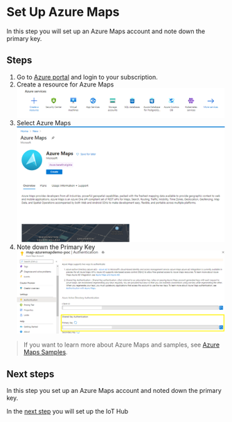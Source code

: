 # Set Up Azure Maps

In this step you will set up an Azure Maps account and note down the primary key.

## Steps

1. Go to [Azure portal]('https://portal.azure.com') and login to your subscription. 
2. Create a resource for Azure Maps  ![Azure Maps](../images/azure-maps-create-1.png)
3. Select Azure Maps![Azure Maps](../images/azure-maps-create-2.png)
4. Note down the Primary Key
![Azure Maps](../images/azure-maps-create-3.png)
    
> If you want to learn more about Azure Maps and samples, see [Azure Maps Samples](https://azuremapscodesamples.azurewebsites.net/index.html?WT.mc_id=iotcurriculum-github-jabenn).

## Next steps

In this step you set up an Azure Maps account and noted down the primary key.

In the [next step](./set-up-iot-hub.md) you will set up the IoT Hub